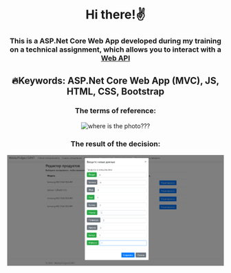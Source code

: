 <h1 align="center">Hi there!✌️</a> 
<h3 align="center">This is a ASP.Net Core Web App developed during my training on a technical assignment, which allows you to interact with a <a href="https://github.com/MaXiMKnjsh/CLIENT-client-server-app-fridges.git">Web API</a>
<h2 align="center">🔥Keywords: ASP.Net Core Web App (MVC), JS, HTML, CSS, Bootstrap</h2>
<div align="center">
<h3>The terms of reference:</h3>
<img src="image.jpg" alt="where is the photo???">
  <h3>The result of the decision:</h3>
<img src="image2.jpg" alt="where is the photo???">
</div>

